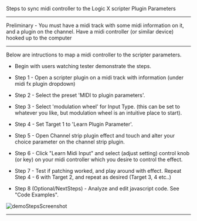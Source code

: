 
Steps to sync midi controller to the Logic X scripter Plugin Parameters

-------------------------------------------------------------------------------------------------------------

Preliminary - You must have a midi track with some midi information on it, and a plugin on the channel. 
Have a midi controller (or similar device) hooked up to the computer

-------------------------------------------------------------------------------------------------------------

Below are intructions to map a midi controller to the scripter parameters.

* Begin with users watching tester demonstrate the steps.

* Step 1 - Open a scripter plugin on a midi track with information (under midi fx plugin dropdown)

* Step 2 - Select the preset 'MIDI to plugin parameters'.

* Step 3 - Select 'modulation wheel' for Input Type. (this can be set to whatever you like, but modulation wheel is
an intuitive place to start).

* Step 4 - Set Target 1 to 'Learn Plugin Parameter'.

* Step 5 - Open Channel strip plugin effect and touch and alter your choice parameter on the channel strip plugin.

* Step 6 - Click "Learn Midi Input" and select (adjust setting) control knob (or key) on your midi controller which you desire to control the effect.

* Step 7 - Test if patching worked, and play around with effect. Repeat Step 4 - 6 with Target 2, and repeat as desired (Target 3, 4 etc..)

* Step 8 (Optional/NextSteps) - Analyze and edit javascript code. See "Code Examples".



![demoStepsScreenshot](https://user-images.githubusercontent.com/103617658/226141157-8716ce39-705d-479a-9375-9742abe85662.jpg)


-------------------------------------------------------------------------------------------------------------
